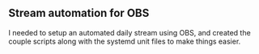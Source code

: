 ## Stream automation for OBS

I needed to setup an automated daily stream using OBS,
and created the couple scripts along with the systemd
unit files to make things easier.
